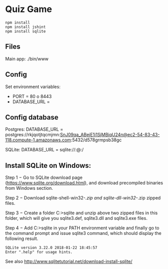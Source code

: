 

Quiz Game
=========

    npm install
    npm install jshint
    npm install sqlite

Files
-----

Main app: ./bin/www

Config
------

Set environment variables:
  * PORT = 80 o 8443
  * DATABASE_URL = <see Config database>

Config database
---------------- 

Postgres:
  DATABASE_URL = postgres://rkjqotjtqcmjmn:SnJ09qa_ABejE1i1SjMBiqU24n@ec2-54-83-43-118.compute-1.amazonaws.com:5432/d578grmpsb38gc

SQLite:
  DATABASE_URL = sqlite://:@:/


Install SQLite on Windows:
--------------------------

Step 1 − Go to SQLite download page (https://www.sqlite.org/download.html), and download precompiled binaries from Windows section.

Step 2 − Download sqlite-shell-win32-*.zip and sqlite-dll-win32-*.zip zipped files.

Step 3 − Create a folder C:\>sqlite and unzip above two zipped files in this folder, which will give you sqlite3.def, sqlite3.dll and sqlite3.exe files.

Step 4 − Add C:\>sqlite in your PATH environment variable and finally go to the command prompt and issue sqlite3 command, which should display the following result.

    SQLite version 3.22.0 2018-01-22 18:45:57
    Enter ".help" for usage hints.


See also http://www.sqlitetutorial.net/download-install-sqlite/
